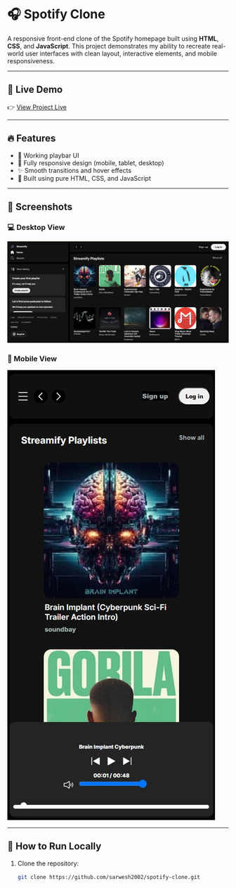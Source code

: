 # 🎧 Spotify Clone

A responsive front-end clone of the Spotify homepage built using **HTML**, **CSS**, and **JavaScript**. This project demonstrates my ability to recreate real-world user interfaces with clean layout, interactive elements, and mobile responsiveness.

---

## 🔗 Live Demo

👉 [View Project Live](https://streamify-clone-black-eight.vercel.app/)

---

## 🔥 Features

- 🎵 Working playbar UI
- 📱 Fully responsive design (mobile, tablet, desktop)
- ✨ Smooth transitions and hover effects
- 🧠 Built using pure HTML, CSS, and JavaScript

---

## 📸 Screenshots

### 💻 Desktop View

![Desktop Screenshot](./screenshots/desktop.png)

### 📱 Mobile View

![Mobile Screenshot](./screenshots/mobile.png)

---

## 🚀 How to Run Locally

1. Clone the repository:
   ```bash
   git clone https://github.com/sarwesh2002/spotify-clone.git
